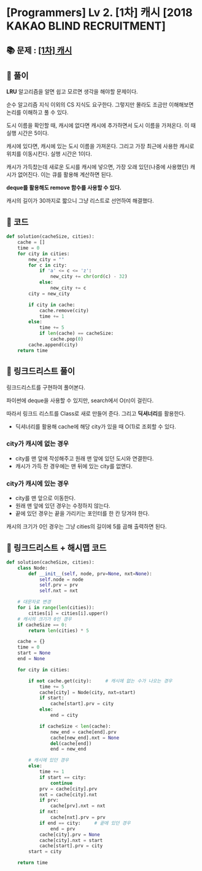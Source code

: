 # [Programmers] Lv 2. [1차] 캐시 [2018 KAKAO BLIND RECRUITMENT]

## 📚 문제 : [[1차] 캐시](https://school.programmers.co.kr/learn/courses/30/lessons/17680)

## 📖 풀이

**LRU** 알고리즘을 알면 쉽고 모르면 생각을 해야할 문제이다.

순수 알고리즘 지식 이외의 CS 지식도 요구한다. 그렇지만 몰라도 조금만 이해해보면 논리를 이해하고 풀 수 있다.

도시 이름을 확인할 때, 캐시에 없다면 캐시에 추가하면서 도시 이름을 가져온다. 이 때 실행 시간은 5이다.

캐시에 있다면, 캐시에 있는 도시 이름을 가져온다. 그리고 가장 최근에 사용한 캐시로 위치를 이동시킨다. 실행 시간은 1이다.

캐시가 가득찼는데 새로운 도시를 캐시에 넣으면, 가장 오래 있던(나중에 사용했던) 캐시가 없어진다. 이는 큐를 활용해 계산하면 된다.

**deque를 활용해도 remove 함수를 사용할 수 있다.**

캐시의 길이가 30까지로 짧으니 그냥 리스트로 선언하여 해결했다.

## 📒 코드

```python
def solution(cacheSize, cities):
    cache = []
    time = 0
    for city in cities:
        new_city = ""
        for c in city:
            if 'a' <= c <= 'z':
                new_city += chr(ord(c) - 32)
            else:
                new_city += c
        city = new_city

        if city in cache:
            cache.remove(city)
            time += 1
        else:
            time += 5
            if len(cache) == cacheSize:
                cache.pop(0)
        cache.append(city)
    return time
```

## 📖 링크드리스트 풀이

링크드리스트를 구현하여 풀어본다.

파이썬에 deque을 사용할 수 있지만, search에서 O(n)이 걸린다. 

따라서 링크드 리스트를 Class로 새로 만들어 준다. 그리고 **딕셔너리**를 활용한다.

- 딕셔너리를 활용해 cache에 해당 city가 있을 때 O(1)로 조회할 수 있다.

### city가 캐시에 없는 경우

- city를 맨 앞에 작성해주고 원래 맨 앞에 있던 도시와 연결한다.
- 캐시가 가득 찬 경우에는 맨 뒤에 있는 city를 없앤다.

### city가 캐시에 있는 경우

- city를 맨 앞으로 이동한다.
- 원래 맨 앞에 있던 경우는 수정하지 않는다.
- 끝에 있던 경우는 끝을 가리키는 포인터를 한 칸 당겨야 한다.

캐시의 크기가 0인 경우는 그냥 cities의 길이에 5를 곱해 출력하면 된다.

## 📒 링크드리스트 + 해시맵 코드

```python
def solution(cacheSize, cities):
    class Node:
        def __init__(self, node, prv=None, nxt=None):
            self.node = node
            self.prv = prv
            self.nxt = nxt

    # 대문자로 변경
    for i in range(len(cities)):
        cities[i] = cities[i].upper()
    # 캐시의 크기가 0인 경우
    if cacheSize == 0:
        return len(cities) * 5

    cache = {}
    time = 0
    start = None
    end = None

    for city in cities:

        if not cache.get(city):     # 캐시에 없는 수가 나오는 경우
            time += 5
            cache[city] = Node(city, nxt=start)
            if start:
                cache[start].prv = city
            else:
                end = city

            if cacheSize < len(cache):
                new_end = cache[end].prv
                cache[new_end].nxt = None
                del(cache[end])
                end = new_end

        # 캐시에 있던 경우
        else:
            time += 1
            if start == city:
                continue
            prv = cache[city].prv
            nxt = cache[city].nxt
            if prv:
                cache[prv].nxt = nxt
            if nxt:
                cache[nxt].prv = prv
            if end == city:     # 끝에 있던 경우
                end = prv
            cache[city].prv = None
            cache[city].nxt = start
            cache[start].prv = city
        start = city

    return time
```

